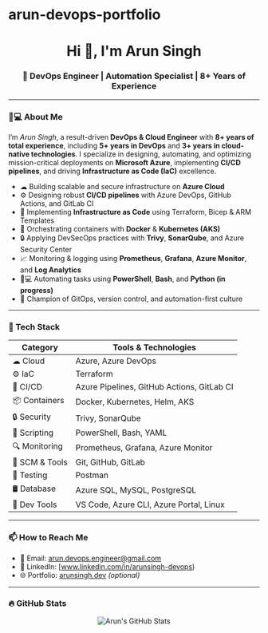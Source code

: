 # arun-devops-portfolio
<h1 align="center">Hi 👋, I'm Arun Singh</h1>
<h3 align="center">🚀 DevOps Engineer | Automation Specialist | 8+ Years of Experience</h3>

---

### 👨💻 About Me

I’m *Arun Singh*, a result-driven **DevOps & Cloud Engineer** with **8+ years of total experience**, including **5+ years in DevOps** and **3+ years in cloud-native technologies**. I specialize in designing, automating, and optimizing mission-critical deployments on **Microsoft Azure**, implementing **CI/CD pipelines**, and driving **Infrastructure as Code (IaC)** excellence.

- ☁ Building scalable and secure infrastructure on **Azure Cloud**
- ⚙ Designing robust **CI/CD pipelines** with Azure DevOps, GitHub Actions, and GitLab CI
- 🧱 Implementing **Infrastructure as Code** using Terraform, Bicep & ARM Templates
- 🐳 Orchestrating containers with **Docker** & **Kubernetes (AKS)**
- 🔒 Applying DevSecOps practices with **Trivy**, **SonarQube**, and Azure Security Center
- 📈 Monitoring & logging using **Prometheus**, **Grafana**, **Azure Monitor**, and **Log Analytics**
- 🧑💻 Automating tasks using **PowerShell**, **Bash**, and **Python (in progress)**
- 🔄 Champion of GitOps, version control, and automation-first culture

---

### 🧰 Tech Stack

| Category         | Tools & Technologies |
|------------------|----------------------|
| ☁ Cloud          | Azure, Azure DevOps |
| ⚙ IaC            | Terraform|
| 🚀 CI/CD         | Azure Pipelines, GitHub Actions, GitLab CI |
| 📦 Containers     | Docker, Kubernetes, Helm, AKS |
| 🔒 Security       | Trivy, SonarQube |
| 🐧 Scripting      | PowerShell, Bash, YAML |
| 🔍 Monitoring     | Prometheus, Grafana, Azure Monitor |
| 📁 SCM & Tools    | Git, GitHub, GitLab |
| 🧪 Testing        | Postman|
| 🛢 Database       | Azure SQL, MySQL, PostgreSQL |
| 🔧 Dev Tools      | VS Code, Azure CLI, Azure Portal, Linux |

---

### 📫 How to Reach Me

- 📧 Email: arun.devops.engineer@gmail.com  
- 💼 LinkedIn: [www.linkedin.com/in/arunsingh-devops)  
- 🌐 Portfolio: [arunsingh.dev](https://arunsingh.dev) *(optional)*

---

### 🔥 GitHub Stats

<p align="center">
  <img src="https://github-readme-stats.vercel.app/api?username=YOUR_GITHUB_USERNAME&show_icons=true&theme=tokyonight" alt="Arun's GitHub Stats" />
  <br/>
  <img src="htt

